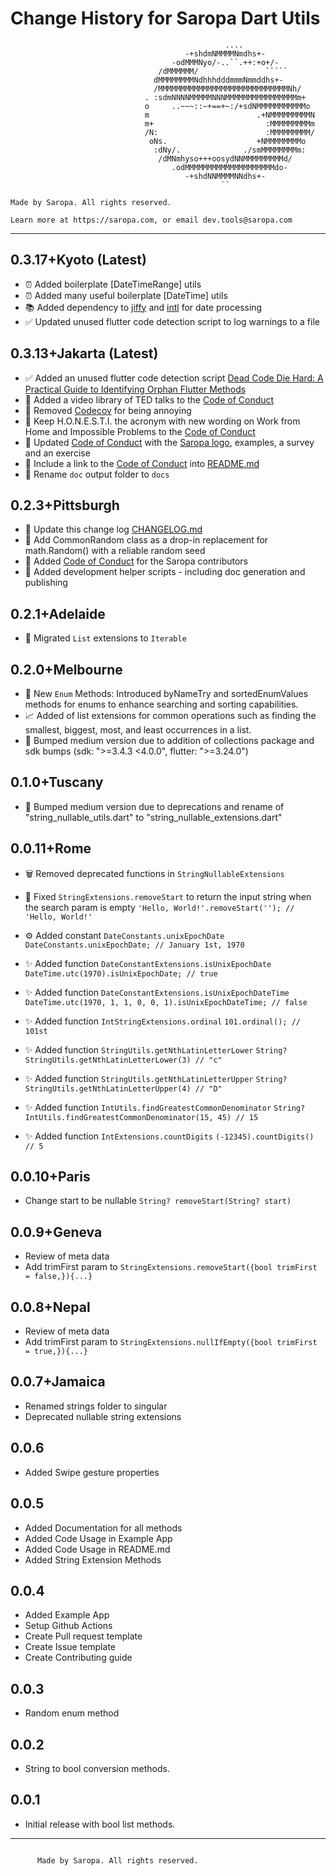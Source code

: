 # Change History for Saropa Dart Utils

``` text
                                                ....
                                       -+shdmNMMMMNmdhs+-
                                    -odMMMNyo/-..``.++:+o+/-
                                 /dMMMMMM/               `````
                                dMMMMMMMMNdhhhdddmmmNmmddhs+-
                                /MMMMMMMMMMMMMMMMMMMMMMMMMMMMMNh/
                              . :sdmNNNNMMMMMNNNMMMMMMMMMMMMMMMMm+
                              o     ..~~~::~+==+~:/+sdNMMMMMMMMMMMo
                              m                        .+NMMMMMMMMMN
                              m+                         :MMMMMMMMMm
                              /N:                        :MMMMMMMMM/
                               oNs.                    +NMMMMMMMMo
                                :dNy/.              ./smMMMMMMMMm:
                                 /dMNmhyso+++oosydNNMMMMMMMMMd/
                                    .odMMMMMMMMMMMMMMMMMMMMdo-
                                       -+shdNNMMMMNNdhs+-
                                               ``

Made by Saropa. All rights reserved.

Learn more at https://saropa.com, or email dev.tools@saropa.com
```

****

## 0.3.17+Kyoto (Latest)

* ⏰ Added boilerplate [DateTimeRange] utils
* ⏰ Added many useful boilerplate [DateTime] utils
* 📚 Added dependency to [jiffy](https://pub.dev/packages/jiffy/changelog) and [intl](https://pub.dev/packages/intl/changelog) for date processing
* ✅ Updated unused flutter code detection script to log warnings to a file

## 0.3.13+Jakarta (Latest)

* ✅ Added an unused flutter code detection script [Dead Code Die Hard: A Practical Guide to Identifying Orphan Flutter Methods](https://saropa-contacts.medium.com/dead-code-die-hard-a-practical-guide-to-identifying-orphan-flutter-methods-b112a1a07320)
* 🤝 Added a video library of TED talks to the [Code of Conduct](https://github.com/saropa/saropa_dart_utils/blob/main/code.of.conduct.md)
* 🚀 Removed [Codecov](https://community.codecov.com/) for being annoying
* 🤝 Keep H.O.N.E.S.T.I. the acronym with new wording on Work from Home and Impossible Problems to the [Code of Conduct](https://github.com/saropa/saropa_dart_utils/blob/main/code.of.conduct.md)
* 🤝 Updated [Code of Conduct](https://github.com/saropa/saropa_dart_utils/blob/main/code.of.conduct.md) with the [Saropa logo](https://raw.githubusercontent.com/saropa/saropa_dart_utils/main/SaropaLogo2019_contrast-1200.png), examples, a survey and an exercise
* 🤝 Include a link to the [Code of Conduct](https://github.com/saropa/saropa_dart_utils/blob/main/code.of.conduct.md) into [README.md](https://github.com/saropa/saropa_dart_utils/blob/main/README.md)
* 🧹 Rename `doc` output folder to `docs`

## 0.2.3+Pittsburgh

* 🧹 Update this change log [CHANGELOG.md](https://github.com/saropa/saropa_dart_utils/blob/main/CHANGELOG.md)
* 🔢 Add CommonRandom class as a drop-in replacement for math.Random() with a reliable random seed
* 🤝 Added [Code of Conduct](https://github.com/saropa/saropa_dart_utils/blob/main/code.of.conduct.md) for the Saropa contributors
* 📜 Added development helper scripts - including doc generation and publishing

## 0.2.1+Adelaide

* 🧹 Migrated `List` extensions to `Iterable`

## 0.2.0+Melbourne

* 🚀 New `Enum` Methods: Introduced byNameTry and sortedEnumValues methods for enums to enhance searching and sorting capabilities.
* 📈 Added of list extensions for common operations such as finding the smallest, biggest, most, and least occurrences in a list.
* 🧹 Bumped medium version due to addition of collections package and sdk bumps (sdk: ">=3.4.3 <4.0.0", flutter: ">=3.24.0")

## 0.1.0+Tuscany

* 🧹 Bumped medium version due to deprecations and rename of "string_nullable_utils.dart" to "string_nullable_extensions.dart"

## 0.0.11+Rome

* 🗑️ Removed deprecated functions in ```StringNullableExtensions```

* 🐛 Fixed ```StringExtensions.removeStart``` to return the input string when the search param is empty
 ```'Hello, World!'.removeStart(''); // 'Hello, World!'```

* ⚙️ Added constant ```DateConstants.unixEpochDate```
 ```DateConstants.unixEpochDate; // January 1st, 1970```

* ✨ Added function ```DateConstantExtensions.isUnixEpochDate```
 ```DateTime.utc(1970).isUnixEpochDate; // true```

* ✨ Added function ```DateConstantExtensions.isUnixEpochDateTime```
 ```DateTime.utc(1970, 1, 1, 0, 0, 1).isUnixEpochDateTime; // false```

* ✨ Added function ```IntStringExtensions.ordinal```
 ```101.ordinal(); // 101st```

* ✨ Added function ```StringUtils.getNthLatinLetterLower```
 ```String? StringUtils.getNthLatinLetterLower(3) // "c"```

* ✨ Added function ```StringUtils.getNthLatinLetterUpper```
 ```String? StringUtils.getNthLatinLetterUpper(4) // "D"```

* ✨ Added function ```IntUtils.findGreatestCommonDenominator```
 ```String? IntUtils.findGreatestCommonDenominator(15, 45) // 15```

* ✨ Added function ```IntExtensions.countDigits```
 ```(-12345).countDigits() // 5```

## 0.0.10+Paris

* Change start to be nullable
```String? removeStart(String? start)```

## 0.0.9+Geneva

* Review of meta data
* Add trimFirst param to
```StringExtensions.removeStart({bool trimFirst = false,}){...}```

## 0.0.8+Nepal

* Review of meta data
* Add trimFirst param to
```StringExtensions.nullIfEmpty({bool trimFirst = true,}){...}```

## 0.0.7+Jamaica

* Renamed strings folder to singular
* Deprecated nullable string extensions

## 0.0.6

* Added Swipe gesture properties

## 0.0.5

* Added Documentation for all methods
* Added Code Usage in Example App
* Added Code Usage in README.md
* Added String Extension Methods

## 0.0.4

* Added Example App
* Setup Github Actions
* Create Pull request template
* Create Issue template
* Create Contributing guide

## 0.0.3

* Random enum method

## 0.0.2

* String to bool conversion methods.

## 0.0.1

* Initial release with bool list methods.

****

``` plain

      Made by Saropa. All rights reserved.
```
